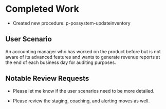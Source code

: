 
# Completed Work

- Created new procedure: p-possystem-updateinventory


## User Scenario

An accounting manager who has worked on the product before but is not aware of its
advanced features and wants to generate revenue reports at the end of each business
day for auditing purposes.

## Notable Review Requests

- Please let me know if the user scenarios need to be more detailed.

- Please review the staging, coaching, and alerting moves as well.



